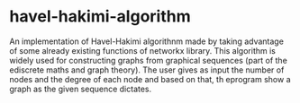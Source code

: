# havel-hakimi-algorithm

An implementation of Havel-Hakimi algorithnm made by taking advantage of some already existing functions of networkx library.
This algorithm is widely used for constructing graphs from graphical sequences (part of the ediscrete maths and graph theory).
The user gives as input the number of nodes and the degree of each node and based on that, th eprogram show a graph as the given sequence dictates. 
